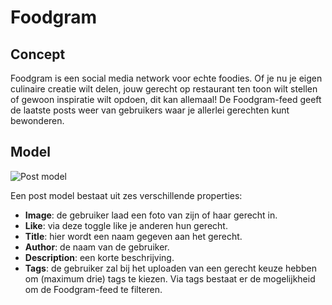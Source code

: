 # Foodgram
## Concept
Foodgram is een social media network voor echte foodies. Of je nu je eigen culinaire creatie wilt delen, jouw gerecht op restaurant ten toon wilt stellen of gewoon inspiratie wilt opdoen, dit kan allemaal!
De Foodgram-feed geeft de laatste posts weer van gebruikers waar je allerlei gerechten kunt bewonderen.

## Model
![Post model](https://i.imgur.com/0un0gf0.png)

Een post model bestaat uit zes verschillende properties:
* **Image**: de gebruiker laad een foto van zijn of haar gerecht in.
* **Like**: via deze toggle like je anderen hun gerecht.
* **Title**: hier wordt een naam gegeven aan het gerecht.
* **Author**: de naam van de gebruiker.
* **Description**: een korte beschrijving.
* **Tags**: de gebruiker zal bij het uploaden van een gerecht keuze hebben om (maximum drie) tags te kiezen. Via tags bestaat er de mogelijkheid om de Foodgram-feed te filteren.
